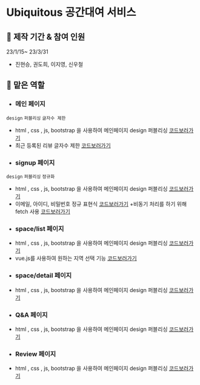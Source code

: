 # Ubiquitous 공간대여 서비스

## 📆 제작 기간 & 참여 인원

23/1/15~ 23/3/31
+ 진현승, 권도희, 이지영, 신우철

## 💪 맡은 역할

- ### 메인 페이지
`design` `퍼블리싱` `글자수 제한`
+ html , css , js, bootstrap 을 사용하여 메인페이지 design 퍼블리싱
[코드보러가기](https://github.com/hyeonseung2/TeamProject_acorn3/blob/master/TeamProject_SpaceRental/src/main/webapp/WEB-INF/views/home.jsp)
+ 최근 등록된 리뷰 글자수 제한
[코드보러가기](https://github.com/hyeonseung2/TeamProject_acorn3/blob/master/TeamProject_SpaceRental/src/main/webapp/WEB-INF/views/home.jsp.py#L256)

- ### signup 페이지
`design` `퍼블리싱` `정규화`
+ html , css , js, bootstrap 을 사용하여 메인페이지 design 퍼블리싱 
[코드보러가기](https://github.com/hyeonseung2/TeamProject_acorn3/blob/master/TeamProject_SpaceRental/src/main/webapp/WEB-INF/views/users/signupform.jsp)
+ 이메일, 아이디, 비밀번호 정규 표현식
[코드보러가기](https://github.com/hyeonseung2/TeamProject_acorn3/blob/master/TeamProject_SpaceRental/src/main/webapp/WEB-INF/views/users/signupform.jsp/#111)
+비동기 처리를 하기 위해 fetch 사용 
[코드보러가기](https://github.com/hyeonseung2/TeamProject_acorn3/blob/master/TeamProject_SpaceRental/src/main/webapp/WEB-INF/views/users/signupform.jsp/#193)

- ### space/list 페이지
+ html , css , js, bootstrap 을 사용하여 메인페이지 design 퍼블리싱
[코드보러가기](https://github.com/hyeonseung2/TeamProject_acorn3/blob/master/TeamProject_SpaceRental/src/main/webapp/WEB-INF/views/space/list.jsp)
+ vue.js를 사용하여 원하는 지역 선택 기능
[코드보러가기](https://github.com/hyeonseung2/TeamProject_acorn3/blob/master/TeamProject_SpaceRental/src/main/webapp/WEB-INF/views/space/list.jsp/#272)

- ### space/detail 페이지
+ html , css , js, bootstrap 을 사용하여 메인페이지 design 퍼블리싱
[코드보러가기](https://github.com/hyeonseung2/TeamProject_acorn3/blob/master/TeamProject_SpaceRental/src/main/webapp/WEB-INF/views/space/detail.jsp)

- ### Q&A 페이지 
+ html , css , js, bootstrap 을 사용하여 메인페이지 design 퍼블리싱
[코드보러가기](https://github.com/hyeonseung2/TeamProject_acorn3/tree/master/TeamProject_SpaceRental/src/main/webapp/WEB-INF/views/qna)

- ### Review 페이지 
+ html , css , js, bootstrap 을 사용하여 메인페이지 design 퍼블리싱
[코드보러가기](https://github.com/hyeonseung2/TeamProject_acorn3/tree/master/TeamProject_SpaceRental/src/main/webapp/WEB-INF/views/review)
